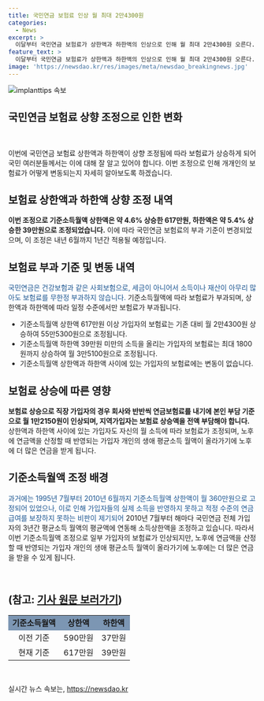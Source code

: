 ```yaml
---
title: 국민연금 보험료 인상 월 최대 2만4300원
categories:
  - News
excerpt: >
  이달부터 국민연금 보험료가 상한액과 하한액의 인상으로 인해 월 최대 2만4300원 오른다. 상한액은 590만원에서 617만원, 하한액은 37만원에서 39만원으로 조정되었으며, 1년간 적용된다. 이에 따라 월 소득 617만원 이상 가입자의 보험료는 2만4300원 상승하게 된다. 상한액과 하한액 사이에 있는 가입자의 보험료에는 변동이 없지만, 노후에 연금액을 산정할 때 개인의 생애 평균소득 월액이 높아져 더 많은 연금을 받을 수 있다는 점이다.
feature_text: >
  이달부터 국민연금 보험료가 상한액과 하한액의 인상으로 인해 월 최대 2만4300원 오른다. 상한액은 590만원에서 617만원, 하한액은 37만원에서 39만원으로 조정되었으며, 1년간 적용된다. 이에 따라 월 소득 617만원 이상 가입자의 보험료는 2만4300원 상승하게 된다. 상한액과 하한액 사이에 있는 가입자의 보험료에는 변동이 없지만, 노후에 연금액을 산정할 때 개인의 생애 평균소득 월액이 높아져 더 많은 연금을 받을 수 있다는 점이다.
image: 'https://newsdao.kr/res/images/meta/newsdao_breakingnews.jpg'
---
```


<p><img src="https://newsdao.kr/res/images/meta/newsdao_breakingnews.jpg" alt="implanttips 속보" /></p>

<h2>국민연금 보험료 상향 조정으로 인한 변화</h2>

<p data-ke-size="size16">&#160;</p>

<p>이번에 국민연금 보험료 상한액과 하한액이 상향 조정됨에 따라 보험료가 상승하게 되어 국민 여러분들께서는 이에 대해 잘 알고 있어야 합니다. 이번 조정으로 인해 개개인의 보험료가 어떻게 변동되는지 자세히 알아보도록 하겠습니다.</p>

<h2 data-ke-size="size26">보험료 상한액과 하한액 상향 조정 내역</h2>

<p><b>이번 조정으로 기준소득월액 상한액은 약 4.6% 상승한 617만원, 하한액은 약 5.4% 상승한 39만원으로 조정되었습니다.</b> 이에 따라 국민연금 보험료의 부과 기준이 변경되었으며, 이 조정은 내년 6월까지 1년간 적용될 예정입니다.</p>

<h2 data-ke-size="size26">보험료 부과 기준 및 변동 내역</h2>

<p><span style="color: #1a5490;">국민연금은 건강보험과 같은 사회보험으로, 세금이 아니어서 소득이나 재산이 아무리 많아도 보험료를 무한정 부과하지 않습니다.</span> 기준소득월액에 따라 보험료가 부과되며, 상한액과 하한액에 따라 일정 수준에서만 보험료가 부과됩니다.</p>

<ul>
<li>기준소득월액 상한액 617만원 이상 가입자의 보험료는 기존 대비 월 2만4300원 상승하여 55만5300원으로 조정됩니다.</li>
<li>기준소득월액 하한액 39만원 미만의 소득을 올리는 가입자의 보험료는 최대 1800원까지 상승하여 월 3만5100원으로 조정됩니다.</li>
<li>기준소득월액 상한액과 하한액 사이에 있는 가입자의 보험료에는 변동이 없습니다.</li>
</ul>

<h2 data-ke-size="size26">보험료 상승에 따른 영향</h2>

<p><b>보험료 상승으로 직장 가입자의 경우 회사와 반반씩 연금보험료를 내기에 본인 부담 기준으로 월 1만2150원이 인상되며, 지역가입자는 보험료 상승액을 전액 부담해야 합니다.</b> 상한액과 하한액 사이에 있는 가입자도 자신의 월 소득에 따라 보험료가 조정되며, 노후에 연금액을 산정할 때 반영되는 가입자 개인의 생애 평균소득 월액이 올라가기에 노후에 더 많은 연금을 받게 됩니다.</p>

<h2 data-ke-size="size26">기준소득월액 조정 배경</h2>

<p><span style="color: #1a5490;">과거에는 1995년 7월부터 2010년 6월까지 기준소득월액 상한액이 월 360만원으로 고정되어 있었으나, 이로 인해 가입자들의 실제 소득을 반영하지 못하고 적정 수준의 연금 급여를 보장하지 못하는 비판이 제기되어</span> 2010년 7월부터 해마다 국민연금 전체 가입자의 3년간 평균소득 월액의 평균액에 연동해 소득상한액을 조정하고 있습니다. 따라서 이번 기준소득월액 조정으로 일부 가입자의 보험료가 인상되지만, 노후에 연금액을 산정할 때 반영되는 가입자 개인의 생애 평균소득 월액이 올라가기에 노후에는 더 많은 연금을 받을 수 있게 됩니다.</p>

<p data-ke-size="size16">&#160;</p>

<h2>(참고: <a href="https://www.yna.co.kr/view/AKR20210809051700017?input=1195m" target="_blank">기사 원문 보러가기</a>)</h2>

<table>
<tbody>
<tr>
<td style="text-align: center; background-color: #7c96b3; height: 17px;"><b>기준소득월액</b></td>
<td style="text-align: center; background-color: #7c96b3; height: 17px;"><b>상한액</b></td>
<td style="text-align: center; background-color: #7c96b3; height: 17px;"><b>하한액</b></td>
</tr>
<tr>
<td style="text-align: center; height: 17px;">이전 기준</td>
<td style="text-align: center; height: 17px;">590만원</td>
<td style="text-align: center; height: 17px;">37만원</td>
</tr>
<tr>
<td style="text-align: center; height: 17px;">현재 기준</td>
<td style="text-align: center; height: 17px;">617만원</td>
<td style="text-align: center; height: 17px;">39만원</td>
</tr>
</tbody>
</table>

<p data-ke-size="size16">&#160;</p>
실시간 뉴스 속보는, <a href="https://newsdao.kr" rel="dofollow">https://newsdao.kr</a>


